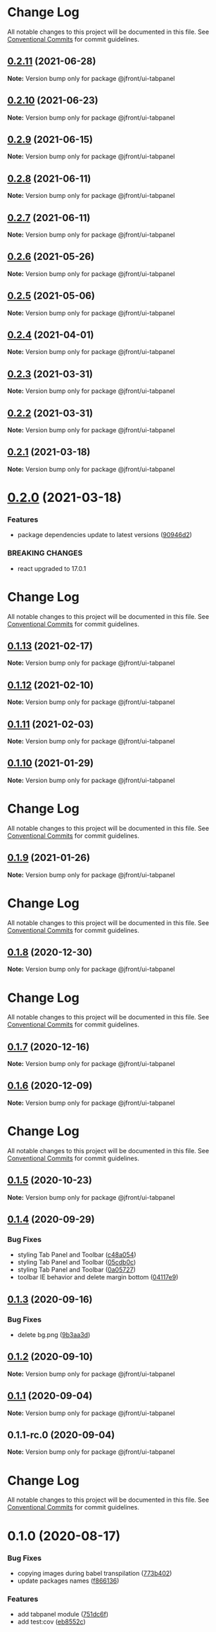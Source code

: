 # Change Log

All notable changes to this project will be documented in this file.
See [Conventional Commits](https://conventionalcommits.org) for commit guidelines.

## [0.2.11](https://github.com/Jepria/jfront-ui/compare/@jfront/ui-tabpanel@0.2.10...@jfront/ui-tabpanel@0.2.11) (2021-06-28)

**Note:** Version bump only for package @jfront/ui-tabpanel





## [0.2.10](https://github.com/Jepria/jfront-ui/compare/@jfront/ui-tabpanel@0.2.9...@jfront/ui-tabpanel@0.2.10) (2021-06-23)

**Note:** Version bump only for package @jfront/ui-tabpanel





## [0.2.9](https://github.com/Jepria/jfront-ui/compare/@jfront/ui-tabpanel@0.2.8...@jfront/ui-tabpanel@0.2.9) (2021-06-15)

**Note:** Version bump only for package @jfront/ui-tabpanel





## [0.2.8](https://github.com/Jepria/jfront-ui/compare/@jfront/ui-tabpanel@0.2.7...@jfront/ui-tabpanel@0.2.8) (2021-06-11)

**Note:** Version bump only for package @jfront/ui-tabpanel





## [0.2.7](https://github.com/Jepria/jfront-ui/compare/@jfront/ui-tabpanel@0.2.6...@jfront/ui-tabpanel@0.2.7) (2021-06-11)

**Note:** Version bump only for package @jfront/ui-tabpanel





## [0.2.6](https://github.com/Jepria/jfront-ui/compare/@jfront/ui-tabpanel@0.2.5...@jfront/ui-tabpanel@0.2.6) (2021-05-26)

**Note:** Version bump only for package @jfront/ui-tabpanel





## [0.2.5](https://github.com/Jepria/jfront-ui/compare/@jfront/ui-tabpanel@0.2.4...@jfront/ui-tabpanel@0.2.5) (2021-05-06)

**Note:** Version bump only for package @jfront/ui-tabpanel





## [0.2.4](https://github.com/Jepria/jfront-ui/compare/@jfront/ui-tabpanel@0.2.3...@jfront/ui-tabpanel@0.2.4) (2021-04-01)

**Note:** Version bump only for package @jfront/ui-tabpanel





## [0.2.3](https://github.com/Jepria/jfront-ui/compare/@jfront/ui-tabpanel@0.2.2...@jfront/ui-tabpanel@0.2.3) (2021-03-31)

**Note:** Version bump only for package @jfront/ui-tabpanel





## [0.2.2](https://github.com/Jepria/jfront-ui/compare/@jfront/ui-tabpanel@0.2.1...@jfront/ui-tabpanel@0.2.2) (2021-03-31)

**Note:** Version bump only for package @jfront/ui-tabpanel





## [0.2.1](https://github.com/Jepria/jfront-ui/compare/@jfront/ui-tabpanel@0.2.0...@jfront/ui-tabpanel@0.2.1) (2021-03-18)

**Note:** Version bump only for package @jfront/ui-tabpanel





# [0.2.0](https://github.com/Jepria/jfront-ui/compare/@jfront/ui-tabpanel@0.1.13...@jfront/ui-tabpanel@0.2.0) (2021-03-18)


### Features

* package dependencies update to latest versions ([90946d2](https://github.com/Jepria/jfront-ui/commit/90946d25fcb08fc77e4b143567963682f8ff3d2b))


### BREAKING CHANGES

* react upgraded to 17.0.1





# Change Log

All notable changes to this project will be documented in this file. See
[Conventional Commits](https://conventionalcommits.org) for commit guidelines.

## [0.1.13](https://github.com/Jepria/jfront-ui/compare/@jfront/ui-tabpanel@0.1.12...@jfront/ui-tabpanel@0.1.13) (2021-02-17)

**Note:** Version bump only for package @jfront/ui-tabpanel

## [0.1.12](https://github.com/Jepria/jfront-ui/compare/@jfront/ui-tabpanel@0.1.11...@jfront/ui-tabpanel@0.1.12) (2021-02-10)

**Note:** Version bump only for package @jfront/ui-tabpanel

## [0.1.11](https://github.com/Jepria/jfront-ui/compare/@jfront/ui-tabpanel@0.1.10...@jfront/ui-tabpanel@0.1.11) (2021-02-03)

**Note:** Version bump only for package @jfront/ui-tabpanel

## [0.1.10](https://github.com/Jepria/jfront-ui/compare/@jfront/ui-tabpanel@0.1.9...@jfront/ui-tabpanel@0.1.10) (2021-01-29)

**Note:** Version bump only for package @jfront/ui-tabpanel

# Change Log

All notable changes to this project will be documented in this file. See
[Conventional Commits](https://conventionalcommits.org) for commit guidelines.

## [0.1.9](https://github.com/Jepria/jfront-ui/compare/@jfront/ui-tabpanel@0.1.8...@jfront/ui-tabpanel@0.1.9) (2021-01-26)

**Note:** Version bump only for package @jfront/ui-tabpanel

# Change Log

All notable changes to this project will be documented in this file. See
[Conventional Commits](https://conventionalcommits.org) for commit guidelines.

## [0.1.8](https://github.com/Jepria/jfront-ui/compare/@jfront/ui-tabpanel@0.1.7...@jfront/ui-tabpanel@0.1.8) (2020-12-30)

**Note:** Version bump only for package @jfront/ui-tabpanel

# Change Log

All notable changes to this project will be documented in this file. See
[Conventional Commits](https://conventionalcommits.org) for commit guidelines.

## [0.1.7](https://github.com/Jepria/jfront-ui/compare/@jfront/ui-tabpanel@0.1.6...@jfront/ui-tabpanel@0.1.7) (2020-12-16)

**Note:** Version bump only for package @jfront/ui-tabpanel

## [0.1.6](https://github.com/Jepria/jfront-ui/compare/@jfront/ui-tabpanel@0.1.5...@jfront/ui-tabpanel@0.1.6) (2020-12-09)

**Note:** Version bump only for package @jfront/ui-tabpanel

# Change Log

All notable changes to this project will be documented in this file. See
[Conventional Commits](https://conventionalcommits.org) for commit guidelines.

## [0.1.5](https://github.com/Jepria/jfront-ui/compare/@jfront/ui-tabpanel@0.1.4...@jfront/ui-tabpanel@0.1.5) (2020-10-23)

**Note:** Version bump only for package @jfront/ui-tabpanel

## [0.1.4](https://github.com/Jepria/jfront-ui/compare/@jfront/ui-tabpanel@0.1.3...@jfront/ui-tabpanel@0.1.4) (2020-09-29)

### Bug Fixes

- styling Tab Panel and Toolbar
  ([c48a054](https://github.com/Jepria/jfront-ui/commit/c48a05462ceb1e45b3ea7190970a8b953593d1eb))
- styling Tab Panel and Toolbar
  ([05cdb0c](https://github.com/Jepria/jfront-ui/commit/05cdb0c975ac3b0de3f33f83cdd385d2e1fa6db3))
- styling Tab Panel and Toolbar
  ([0a05727](https://github.com/Jepria/jfront-ui/commit/0a057278208377f7a4ce56960312982572f54697))
- toolbar IE behavior and delete margin bottom
  ([04117e9](https://github.com/Jepria/jfront-ui/commit/04117e907549c01a7e9bf6a3c93534317e91a7ba))

## [0.1.3](https://github.com/Jepria/jfront-ui/compare/@jfront/ui-tabpanel@0.1.2...@jfront/ui-tabpanel@0.1.3) (2020-09-16)

### Bug Fixes

- delete bg.png
  ([9b3aa3d](https://github.com/Jepria/jfront-ui/commit/9b3aa3d30e1a66f2cdef61f37761b943ad904a64))

## [0.1.2](https://github.com/Jepria/jfront-ui/compare/@jfront/ui-tabpanel@0.1.1...@jfront/ui-tabpanel@0.1.2) (2020-09-10)

**Note:** Version bump only for package @jfront/ui-tabpanel

## [0.1.1](https://github.com/Jepria/jfront-ui/compare/@jfront/ui-tabpanel@0.1.0...@jfront/ui-tabpanel@0.1.1) (2020-09-04)

**Note:** Version bump only for package @jfront/ui-tabpanel

## 0.1.1-rc.0 (2020-09-04)

**Note:** Version bump only for package @jfront/ui-tabpanel

# Change Log

All notable changes to this project will be documented in this file. See
[Conventional Commits](https://conventionalcommits.org) for commit guidelines.

# 0.1.0 (2020-08-17)

### Bug Fixes

- copying images during babel transpilation
  ([773b402](https://github.com/Jepria/jfront-components/commit/773b4022c35d4aadf8ae2897b39ddb4107a810b1))
- update packages names
  ([f866136](https://github.com/Jepria/jfront-components/commit/f866136a1ac3388a010816fe9cfffa75c91818b7))

### Features

- add tabpanel module
  ([751dc6f](https://github.com/Jepria/jfront-components/commit/751dc6fc71599390da17a9e625fd456dcf04baa0))
- add test:cov
  ([eb8552c](https://github.com/Jepria/jfront-components/commit/eb8552cda1ad5056ae62d665b31cf8ff6f0b760f))
